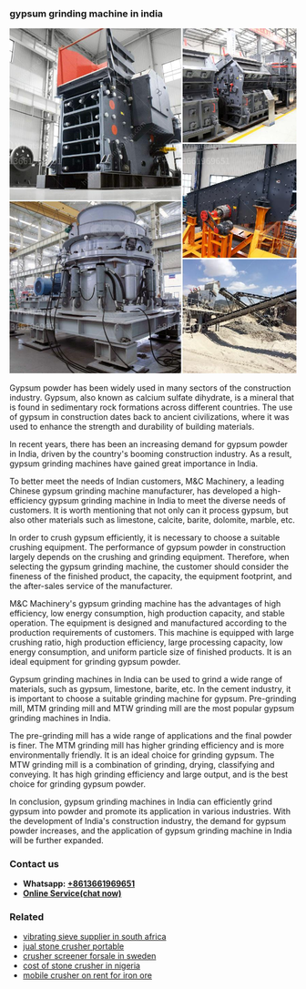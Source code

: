 <h3>gypsum grinding machine in india</h3><img src='1702260377.jpg' alt=''><p>Gypsum powder has been widely used in many sectors of the construction industry. Gypsum, also known as calcium sulfate dihydrate, is a mineral that is found in sedimentary rock formations across different countries. The use of gypsum in construction dates back to ancient civilizations, where it was used to enhance the strength and durability of building materials.</p><p>In recent years, there has been an increasing demand for gypsum powder in India, driven by the country's booming construction industry. As a result, gypsum grinding machines have gained great importance in India.</p><p>To better meet the needs of Indian customers, M&C Machinery, a leading Chinese gypsum grinding machine manufacturer, has developed a high-efficiency gypsum grinding machine in India to meet the diverse needs of customers. It is worth mentioning that not only can it process gypsum, but also other materials such as limestone, calcite, barite, dolomite, marble, etc.</p><p>In order to crush gypsum efficiently, it is necessary to choose a suitable crushing equipment. The performance of gypsum powder in construction largely depends on the crushing and grinding equipment. Therefore, when selecting the gypsum grinding machine, the customer should consider the fineness of the finished product, the capacity, the equipment footprint, and the after-sales service of the manufacturer.</p><p>M&C Machinery's gypsum grinding machine has the advantages of high efficiency, low energy consumption, high production capacity, and stable operation. The equipment is designed and manufactured according to the production requirements of customers. This machine is equipped with large crushing ratio, high production efficiency, large processing capacity, low energy consumption, and uniform particle size of finished products. It is an ideal equipment for grinding gypsum powder.</p><p>Gypsum grinding machines in India can be used to grind a wide range of materials, such as gypsum, limestone, barite, etc. In the cement industry, it is important to choose a suitable grinding machine for gypsum. Pre-grinding mill, MTM grinding mill and MTW grinding mill are the most popular gypsum grinding machines in India.</p><p>The pre-grinding mill has a wide range of applications and the final powder is finer. The MTM grinding mill has higher grinding efficiency and is more environmentally friendly. It is an ideal choice for grinding gypsum. The MTW grinding mill is a combination of grinding, drying, classifying and conveying. It has high grinding efficiency and large output, and is the best choice for grinding gypsum powder.</p><p>In conclusion, gypsum grinding machines in India can efficiently grind gypsum into powder and promote its application in various industries. With the development of India's construction industry, the demand for gypsum powder increases, and the application of gypsum grinding machine in India will be further expanded.</p><h3>Contact us</h3><ul><li><strong>Whatsapp:&nbsp;<a href="https://wa.me/8613661969651">+8613661969651</a></strong></li><li><a href="https://swt.shibang-china.com/?git&amp;zhl&amp;gypsum grinding machine in india"><strong>Online Service(chat now)</strong></a></li></ul><h3>Related</h3><ul><li><a href='vibrating sieve supplier in south africa.md'>vibrating sieve supplier in south africa</a></li><li><a href='jual stone crusher portable.md'>jual stone crusher portable</a></li><li><a href='crusher screener forsale in sweden.md'>crusher screener forsale in sweden</a></li><li><a href='cost of stone crusher in nigeria.md'>cost of stone crusher in nigeria</a></li><li><a href='mobile crusher on rent for iron ore.md'>mobile crusher on rent for iron ore</a></li></ul>